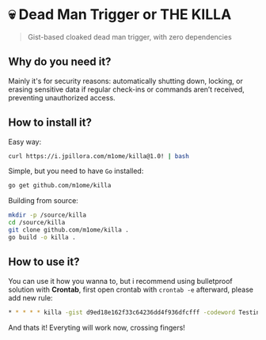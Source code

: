 # 💀 Dead Man Trigger or THE KILLA 
> Gist-based cloaked dead man trigger, with zero dependencies

## Why do you need it?
Mainly it's for security reasons: automatically shutting down, locking, or erasing sensitive data if regular check-ins or commands aren’t received, preventing unauthorized access.

## How to install it?
Easy way: 
```bash
curl https://i.jpillora.com/m1ome/killa@1.0! | bash
```

Simple, but you need to have `Go` installed:
```bash
go get github.com/m1ome/killa
```

Building from source:
```bash
mkdir -p /source/killa
cd /source/killa
git clone github.com/m1ome/killa .
go build -o killa .
```

## How to use it?
You can use it how you wanna to, but i recommend using bulletproof solution with **Crontab**, first open
crontab with `crontab -e` afterward, please add new rule:

```bash
* * * * * killa -gist d9ed18e162f33c64236dd4f936dfcfff -codeword Testing -cmd "/bin/echo 'Hallo!'" 2>&1
```

And thats it! Everyting will work now, crossing fingers!

